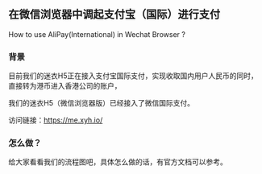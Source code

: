 ## 在微信浏览器中调起支付宝（国际）进行支付

How to use AliPay(International) in Wechat Browser ?

### 背景

目前我们的迷衣H5正在接入支付宝国际支付，实现收取国内用户人民币的同时，直接转为港币进入香港公司的账户，

我们的迷衣H5（微信浏览器版）已经接入了微信国际支付。

访问链接：https://me.xyh.io/

### 怎么做？

给大家看看我们的流程图吧，具体怎么做的话，有官方文档可以参考。